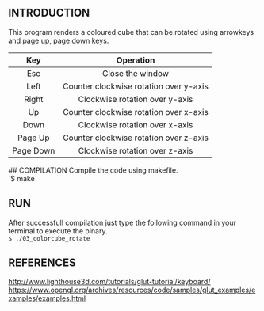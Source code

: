 ## INTRODUCTION
This program renders a coloured cube that can be rotated using arrowkeys and page up, page down keys.<br>
<center>

|    Key    |                Operation               |
|:---------:|:--------------------------------------:|
| Esc       | Close the window                       |
| Left      | Counter clockwise rotation over y-axis |
| Right     | Clockwise rotation over y-axis         |
| Up        | Counter clockwise rotation over x-axis |
| Down      | Clockwise rotation over x-axis         |
| Page Up   | Counter clockwise rotation over z-axis |
| Page Down | Clockwise rotation over z-axis         |

</center>
## COMPILATION
Compile the code using makefile. <br>
`$ make`

## RUN
After successfull compilation just type the following command in your terminal to execute the binary.<br>
`$ ./03_colorcube_rotate` <br>

## REFERENCES
http://www.lighthouse3d.com/tutorials/glut-tutorial/keyboard/
https://www.opengl.org/archives/resources/code/samples/glut_examples/examples/examples.html
